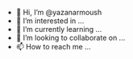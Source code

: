 - 👋 Hi, I’m @yazanarmoush
- 👀 I’m interested in ...
- 🌱 I’m currently learning ...
- 💞️ I’m looking to collaborate on ...
- 📫 How to reach me ...

<!---
yazanarmoush/yazanarmoush is a ✨ special ✨ repository because its `README.md` (this file) appears on your GitHub profile.
You can click the Preview link to take a look at your changes.
--->
